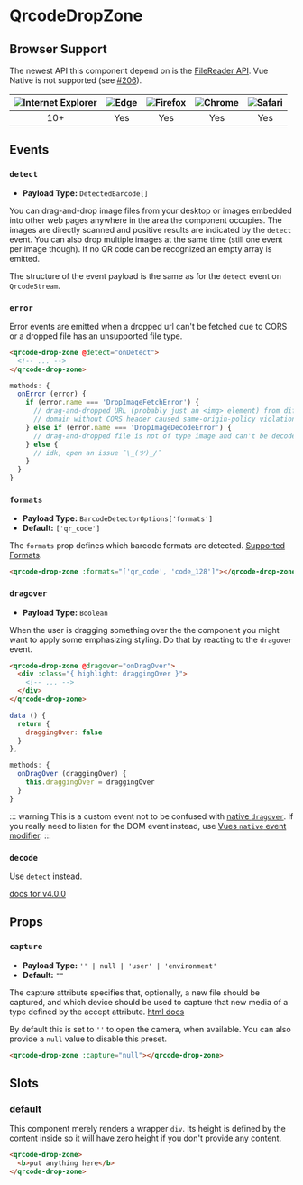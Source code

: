 # QrcodeDropZone

## Browser Support

The newest API this component depend on is the [FileReader API](https://caniuse.com/#feat=filereader).
Vue Native is not supported (see [#206](https://github.com/gruhn/vue-qrcode-reader/issues/206)).

| ![Internet Explorer](./ie_32x32.png) | ![Edge](./edge2019_32x32.png) | ![Firefox](./firefox_32x32.png) | ![Chrome](./chrome_32x32.png) | ![Safari](./safari_32x32.png) |
| :----------------------------------: | :---------------------------: | :-----------------------------: | :---------------------------: | :---------------------------: |
|                 10+                  |              Yes              |               Yes               |              Yes              |              Yes              |

## Events

### `detect`

- **Payload Type:** `DetectedBarcode[]`

You can drag-and-drop image files from your desktop or images embedded into other web pages anywhere in the area the component occupies.
The images are directly scanned and positive results are indicated by the `detect` event.
You can also drop multiple images at the same time (still one event per image though).
If no QR code can be recognized an empty array is emitted.

The structure of the event payload is the same as for the `detect` event on `QrcodeStream`.

### `error` <Badge text="new in v5.0.0" type="info" />

Error events are emitted when a dropped url can't be fetched due to CORS or a dropped file has an unsupported file type.

```html
<qrcode-drop-zone @detect="onDetect">
  <!-- ... -->
</qrcode-drop-zone>
```

```javascript
methods: {
  onError (error) {
    if (error.name === 'DropImageFetchError') {
      // drag-and-dropped URL (probably just an <img> element) from different
      // domain without CORS header caused same-origin-policy violation
    } else if (error.name === 'DropImageDecodeError') {
      // drag-and-dropped file is not of type image and can't be decoded
    } else {
      // idk, open an issue ¯\_(ツ)_/¯
    }
  }
}
```

### `formats` <Badge text="since v5.3.0" type="info" />

- **Payload Type:** `BarcodeDetectorOptions['formats']`
- **Default:** `['qr_code']`

The `formats` prop defines which barcode formats are detected.
[Supported Formats](https://github.com/Sec-ant/barcode-detector?tab=readme-ov-file#barcode-detector).

```html
<qrcode-drop-zone :formats="['qr_code', 'code_128']"></qrcode-drop-zone>
```

### `dragover`

- **Payload Type:** `Boolean`

When the user is dragging something over the the component you might want to apply some emphasizing styling. Do that by reacting to the `dragover` event.

```html
<qrcode-drop-zone @dragover="onDragOver">
  <div :class="{ highlight: draggingOver }">
    <!-- ... -->
  </div>
</qrcode-drop-zone>
```

```javascript
data () {
  return {
    draggingOver: false
  }
},

methods: {
  onDragOver (draggingOver) {
    this.draggingOver = draggingOver
  }
}
```

::: warning
This is a custom event not to be confused with [native `dragover`](https://developer.mozilla.org/en-US/docs/Web/Events/dragover). If you really need to listen for the DOM event instead, use [Vues `native` event modifier](https://vuejs.org/v2/guide/components-custom-events.html#Binding-Native-Events-to-Components).
:::

### `decode` <Badge text="removed in v5.0.0" type="danger" />

Use `detect` instead.

[docs for v4.0.0](https://github.com/gruhn/vue-qrcode-reader/blob/781484fccd186e8e30c6191f85beec3bd174ef59/docs/api/QrcodeStream.md)

## Props

### `capture`

- **Payload Type:** `'' | null | 'user' | 'environment'`
- **Default:** `""`

The capture attribute specifies that, optionally, a new file should be captured, and which device should be used to capture that new media of a type defined by the accept attribute.
[html docs](https://developer.mozilla.org/en-US/docs/Web/HTML/Attributes/capture)

By default this is set to `''` to open the camera, when available. You can also provide a `null` value to disable this preset.

```html
<qrcode-drop-zone :capture="null"></qrcode-drop-zone>
```

## Slots

### default

This component merely renders a wrapper `div`. Its height is defined by the content inside so it will have zero height if you don't provide any content.

```html
<qrcode-drop-zone>
  <b>put anything here</b>
</qrcode-drop-zone>
```
